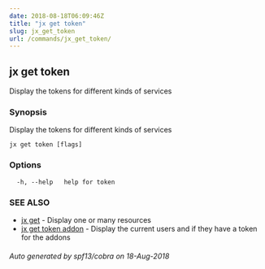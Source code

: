 ```yaml
---
date: 2018-08-18T06:09:46Z
title: "jx get token"
slug: jx_get_token
url: /commands/jx_get_token/
---
```

## jx get token

Display the tokens for different kinds of services

### Synopsis

Display the tokens for different kinds of services

```
jx get token [flags]
```

### Options

```
  -h, --help   help for token
```

### SEE ALSO

* [jx get](/commands/jx_get/)	 - Display one or many resources
* [jx get token addon](/commands/jx_get_token_addon/)	 - Display the current users and if they have a token for the addons

###### Auto generated by spf13/cobra on 18-Aug-2018

